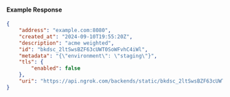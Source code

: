 <!-- Code generated for API Clients. DO NOT EDIT. -->

#### Example Response

```json
{
	"address": "example.com:8080",
	"created_at": "2024-09-10T19:55:20Z",
	"description": "acme weighted",
	"id": "bkdsc_2ltSwsBZF63cUWT0SoWFvhC4iWl",
	"metadata": "{\"environment\": \"staging\"}",
	"tls": {
		"enabled": false
	},
	"uri": "https://api.ngrok.com/backends/static/bkdsc_2ltSwsBZF63cUWT0SoWFvhC4iWl"
}
```
